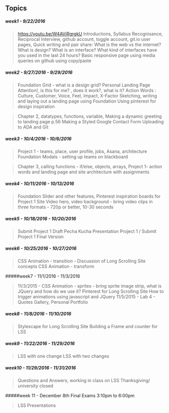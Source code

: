 ## Topics
##### week1  -  9/22/2016

> https://youtu.be/W4AViRgrgkU
Introductions, Syllabus Recognisance, Reciprocal Interview, github account, toggle account,  git.io user pages, 
Quick writing and pair share:  What is the web vs the internet? What is design? What is an  interface?  What kind of interfaces have you used in the last 24  hours?  Basic responsive page using media queries on github using copy/paste

##### week2  -  9/27/2016 - 9/29/2016

> Foundation Grid - what is a design grid?  Personal Landing Page Attention!, is this for me? , does it work?, what is it?  Action Words : Culture, Customer, Voice, Feel, Impact, X-Factor Sketching, writing and laying out a landing page using Foundation Using pinterest for design inspiration

>Chapter 2, datatypes, functions, variable,  Making a dynamic greeting to landing page p.56  Making a Styled Google Contact Form Uploading to ADA and Git

##### week3  -  10/4/2016 - 10/6/2016

> Project 1 - teams, place, user profile, jobs, Asana, architecture Foundation Modals - setting up teams on blackboard 

> Chapter 3, calling functions - if/else, objects, arrays,  Project 1- action words and landing page and site architecture with assignments

##### week4  -  10/11/2016 - 10/13/2016

> Foundation Slider and other features, Pinterest inspiration boards for Project 1 Site
> Video hero, video background - bring video clips in three formats -   720p or better, 10-30 seconds

##### week5  -  10/18/2016 - 10/20/2016

> Submit Project 1 Draft Pecha Kucha Presentation Project 1 / Submit
> Project 1 Final Version

##### week6  -  10/25/2016 - 10/27/2016

> CSS Animation - transition - Discussion of Long Scrolling Site
> concepts CSS Animation - transform

#####week7  -  11/1/2016 - 11/3/2016

> 11/3/2015 - CSS Animation - sprites - bring sprite image strip,  what is JQuery and how do we use it? Pinterest for Long Scrolling Site How to trigger animations using javascript and JQuery 11/5/2015 - Lab 4 - Quotes Gallery, Personal Portfolio

##### week8  -  11/8/2016 - 11/10/2016

> Stylescape for Long Scrolling Site Building a Frame and counter for LSS

##### week9  -  11/22/2016 - 11/29/2016

> LSS with one change LSS with two changes

##### week10  -  11/29/2016 - 11/31/2016

> Questions and Answers, working in class on LSS 
> Thanksgiving/ university closed

#####week 11 - December 8th Final Exams 3:10pm to 6:00pm
> LSS Presentations
